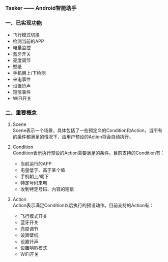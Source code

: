 ### Tasker —— Android智能助手
### 一、已实现功能
- 飞行模式切换
- 检测当前的APP
- 电量监控
- 蓝牙开关
- 亮度调节
- 壁纸
- 手机朝上/下检测
- 来电事件
- 设置铃声
- 短信事件
- WIFI开关

### 二、重要概念
1. Scene  
    Scene表示一个场景，具体包括了一些预定义的Condition和Action，当所有的条件都满足的情况下，由用户预设的Action将会自动执行。
2. Condition  
    Condition表示执行预设的Action需要满足的条件。目前支持的Condition有：  
    - 当前运行的APP
    - 电量低于、高于某个值
    - 手机朝上/朝下
    - 特定号码来电
    - 收到特定号码、内容的短信

3. Action  
    Action表示满足Condition以后执行的预设动作。目前支持的Action有：
    - 飞行模式开关
    - 蓝牙开关
    - 亮度调节
    - 设置壁纸
    - 设置铃声
    - 设置响铃模式
    - WiFi开关


